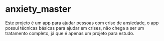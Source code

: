 # anxiety_master
Este projeto é um app para ajudar pessoas com crise de ansiedade, o app possui técnicas básicas para ajudar em crises, não chega a ser um tratamento completo, já que é apenas um projeto para estudo.
